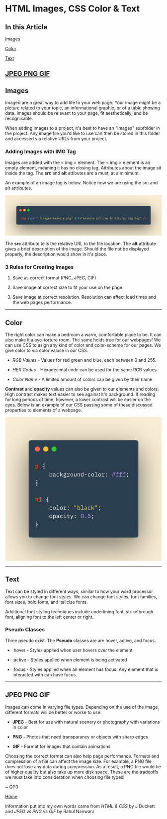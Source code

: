 # HTML Images, CSS Color & Text

## In this Article

[Images](#topic1)

[Color](#topic2)

[Text](#topic3)

[JPEG PNG GIF](#topic4)
---

<a name="topic1"></a>

## Images

Imaged are a great way to add life to your web page. Your image might be a picture related to your topic, an informational graphic, or of a table showing data. Images should be relevant to your page, fit aesthetically, and be recognisable.  

When adding images to a project, it's best to have an "images" subfolder in the project.  Any image file you'd like to use can then be stored in this folder and accessed via relative URLs from your project. 

### Adding Images with IMG Tag

Images are added with the < img > element.  The < img > element is an empty element, meaning it has no closing tag. Attributes about the image sit inside the tag.  The **src** and **alt** attibutes are a must, at a minimum.

An example of an image tag is below.  Notice how we are using the src and alt attributes.

![Image Tag](../images/imgtag.png)

The **src** attribute tells the relative URL to the file location.  The **alt** attribute gives a brief description of the image. Should the file not be displayed properly, the description would show in it's place.

### 3 Rules for Creating Images

1. Save as correct format (PNG, JPEG, GIF)

2. Save image at correct size to fit your use on the page

3. Save image at correct resolution.  Resolution can affect load times and the web pages performance. 

---

<a name="topic2"></a>

## Color

The right color can make a bedroom a warm, comfortable place to be.  It can also make it a eye-torture room.  The same holds true for our webpages!  We can use CSS to asign any kind of color and color-scheme for our pages.  We give color to via color valuse in our CSS. 

* *RGB Values* - Values for red green and blue, each between 0 and 255.

* *HEX Codes* - Hexadecimal code can be used for the same RGB values

* *Color Name* - A limited amount of colors can be given by their name


**Contrast** and **opacity** values can also be given to our elements and colors. High contrast makes text easier to see against it's background. If reading for long periods of time, however, a lower contrast will be easier on the eyes.  Below is an example of our CSS passing some of these discussed properties to elements of a webpage. 

![Color Examples](../images/colorexamples.png)

---

<a name="topic3"></a>

## Text

Text can be styled in different ways, similar to how your word processor allows you to change font styles. We can change font styles, font families, font sizes, bold fonts, and italicize fonts.

Additional font styling techniques include underlining font, strikethrough font, aligning font to the left center or right.

### Pseudo Classes

Three pseudo exist.  The **Pseudo** classes are are hover, active, and focus.

* :hover - Styles applied when user hovers over the element

* :active - Styles applied when element is being activated

* :focus - Styles applied when an element has focus.  Any element that is interacted with can have focus. 

---

<a name="topic4"></a>

## JPEG PNG GIF

Images can come in varying file types. Depending on the use of the image, different formats will be better or worse to use.  

* **JPEG** - Best for use with natural scenery or photography with variations in color

* **PNG** - Photos that need transparancy or objects with sharp edges

* **GIF** - Format for images that contain animations

Choosing the correct format can also help page performance.  Formats and compression of a file can affect the image size.  For example, a PNG file does not lose any data during compression. As a result, a PNG file would be of higher quality but also take up more disk space.  These are the tradeoffs we must take into consideration when choosing file types!

~ QP3

[Home](../README.md)

Information put into my own words came from *HTML & CSS* by J Duckett and *JPEG vs PNG vs GIF* by Rahul Nanwani
